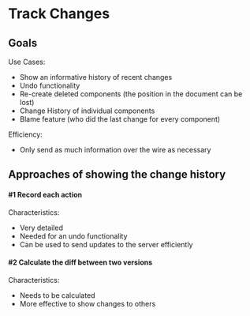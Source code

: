 
# Track Changes

## Goals

Use Cases:

- Show an informative history of recent changes
- Undo functionality
- Re-create deleted components (the position in the document can be lost)
- Change History of individual components
- Blame feature (who did the last change for every component)

Efficiency:

- Only send as much information over the wire as necessary


## Approaches of showing the change history

#### #1 Record each action

Characteristics:

- Very detailed
- Needed for an undo functionality
- Can be used to send updates to the server efficiently

#### #2 Calculate the diff between two versions

Characteristics:

- Needs to be calculated
- More effective to show changes to others

